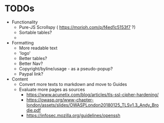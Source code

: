 # TODOs
* Functionality
  * Pure-JS Scrollspy ( https://morioh.com/p/f4ed1c5153f7 ?)
  * Sortable tables?
  * 
* Formatting
  * More readable text
  * 'logo'
  * Better tables?
  * Better Nav?
  * Copyright/byline/usage - as a pseudo-popup?
  * Paypal link?
* Content
  * Convert more texts to markdown and move to Guides
  * Evaluate more pages as sources
    * https://www.acunetix.com/blog/articles/tls-ssl-cipher-hardening/
    * https://owasp.org/www-chapter-london/assets/slides/OWASPLondon20180125_TLSv1.3_Andy_Brodie.pdf
    * https://infosec.mozilla.org/guidelines/openssh